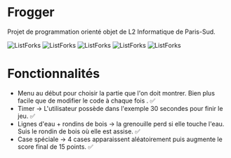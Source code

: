 # Frogger
Projet de programmation orienté objet de L2 Informatique de Paris-Sud.

![ListForks](https://forthebadge.com/images/badges/built-with-love.svg)
![ListForks](https://forthebadge.com/images/badges/made-with-java.svg)
![ListForks](https://forthebadge.com/images/badges/open-source.svg)
![ListForks](https://forthebadge.com/images/badges/uses-git.svg)
![ListForks](https://forthebadge.com/images/badges/winter-is-coming.svg)

# Fonctionnalités 

  - Menu au début pour choisir la partie que l'on doit montrer. Bien plus facile que de modifier le code à chaque fois . :white_check_mark:
  - Timer -> L'utilisateur possède dans l'exemple 30 secondes pour finir le jeu. :white_check_mark:
  - Lignes d'eau + rondins de bois -> la grenouille perd si elle touche l'eau. Suis le rondin de bois où elle est assise. :white_check_mark:
  - Case spéciale -> 4 cases apparaissent aléatoirement puis augmente le score final de 15 points. :white_check_mark:
